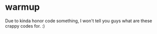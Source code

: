warmup
======

Due to kinda honor code something, I won't tell you guys what are these crappy codes for. :)